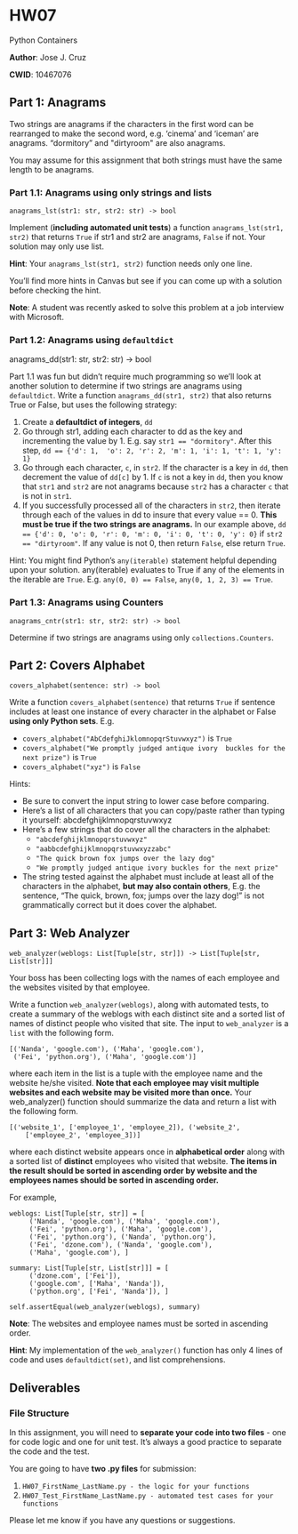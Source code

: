 # HW07
Python Containers 

**Author**: Jose J. Cruz

**CWID**: 10467076

## Part 1: Anagrams

Two strings are anagrams if the characters in the first word can be rearranged 
to make the second word, e.g. ‘cinema’ and ‘iceman’ are anagrams. “dormitory” 
and "dirtyroom" are also anagrams.

You may assume for this assignment that both strings must have the same length 
to be anagrams.

### Part 1.1: Anagrams using only strings and lists
`anagrams_lst(str1: str, str2: str) -> bool`

Implement (**including automated unit tests**) a function 
`anagrams_lst(str1, str2)` that returns `True` if str1 and str2 are anagrams, 
`False` if not. Your solution may only use list.

**Hint**: Your `anagrams_lst(str1, str2)` function needs only one line.

You’ll find more hints in Canvas but see if you can come up with a solution 
before checking the hint.

**Note**: A student was recently asked to solve this problem at a job interview 
with Microsoft.

### Part 1.2: Anagrams using `defaultdict`

anagrams_dd(str1: str, str2: str) -> bool

Part 1.1 was fun but didn’t require much programming so we’ll look at another 
solution to determine if two strings are anagrams using `defaultdict`. Write a 
function `anagrams_dd(str1, str2)` that also returns True or False, but uses the 
following strategy:

1. Create a **defaultdict of integers**, `dd`
2. Go through str1, adding each character to dd as the key and incrementing the 
   value by 1. E.g. say `str1 == "dormitory"`. After this step, `dd == {'d': 1, 
   'o': 2, 'r': 2, 'm': 1, 'i': 1, 't': 1, 'y': 1}`
3. Go through each character, `c`, in `str2`. If the character is a key in 
   `dd`, then decrement the value of `dd[c]` by 1. If `c` is not a key in `dd`, 
   then you know that `str1` and `str2` are not anagrams because `str2` has a 
   character `c` that is not in `str1`.
4. If you successfully processed all of the characters in `str2`, then iterate 
   through each of the values in dd to insure that every value == 0. **This 
   must be true if the two strings are anagrams.** In our example above, 
   `dd == {'d': 0, 'o': 0, 'r': 0, 'm': 0, 'i': 0, 't': 0, 'y': 0}` 
   if `str2 == "dirtyroom"`. If any value is not 0, 
   then return `False`, else return `True`.

Hint: You might find Python’s `any(iterable)` statement helpful depending upon 
your solution. any(iterable) evaluates to True if any of the elements in the 
iterable are `True`. E.g. `any(0, 0) == False`, `any(0, 1, 2, 3) == True`.

### Part 1.3: Anagrams using Counters
`anagrams_cntr(str1: str, str2: str) -> bool`

Determine if two strings are anagrams using only `collections.Counters`.

## Part 2: Covers Alphabet
`covers_alphabet(sentence: str) -> bool`

Write a function `covers_alphabet(sentence)` that returns `True` if sentence 
includes at least one instance of every character in the alphabet or False 
**using only Python sets**. E.g.

- `covers_alphabet("AbCdefghiJklomnopqrStuvwxyz")` is `True`
- `covers_alphabet("We promptly judged antique ivory 
  buckles for the next prize")` is `True` 
- `covers_alphabet("xyz")` is `False`

Hints:
- Be sure to convert the input string to lower case before comparing.
- Here’s a list of all characters that you can copy/paste rather than typing it yourself: abcdefghijklmnopqrstuvwxyz
- Here’s a few strings that do cover all the characters in the alphabet:
    - `"abcdefghijklmnopqrstuvwxyz"`
    - `"aabbcdefghijklmnopqrstuvwxyzzabc"`
    - `"The quick brown fox jumps over the lazy dog"`
    - `"We promptly judged antique ivory buckles for the next prize"`
- The string tested against the alphabet must include at least all of the 
  characters in the alphabet, **but may also contain others**, 
  E.g. the sentence, “The quick, brown, fox; jumps over the lazy dog!” is not 
  grammatically correct but it does cover the alphabet.

## Part 3: Web Analyzer

`web_analyzer(weblogs: List[Tuple[str, str]]) -> List[Tuple[str, List[str]]]`

Your boss has been collecting logs with the names of each employee and the 
websites visited by that employee.

Write a function `web_analyzer(weblogs)`,  along with automated tests, to create 
a summary of the weblogs with each distinct site and a sorted list of names of 
distinct people who visited that site. The input to `web_analyzer` is a `list` 
with the following form.

```
[('Nanda', 'google.com'), ('Maha', 'google.com'), 
 ('Fei', 'python.org'), ('Maha', 'google.com')]
```

where each item in the list is a tuple with the employee name and the website 
he/she visited. **Note that each employee may visit multiple websites and each 
website may be visited more than once.** Your web_analyzer()  function should 
summarize the data and return a list with the following form.

```
[('website_1', ['employee_1', 'employee_2]), ('website_2', 
    ['employee_2', 'employee_3])]
```

where each distinct website appears once in **alphabetical order** along with a 
sorted list of **distinct** employees who visited that website. **The items in 
the result should be sorted in ascending order by website and the employees 
names should be sorted in ascending order.**

For example,
```
weblogs: List[Tuple[str, str]] = [
     ('Nanda', 'google.com'), ('Maha', 'google.com'), 
     ('Fei', 'python.org'), ('Maha', 'google.com'), 
     ('Fei', 'python.org'), ('Nanda', 'python.org'), 
     ('Fei', 'dzone.com'), ('Nanda', 'google.com'), 
     ('Maha', 'google.com'), ]

summary: List[Tuple[str, List[str]]] = [
     ('dzone.com', ['Fei']), 
     ('google.com', ['Maha', 'Nanda']), 
     ('python.org', ['Fei', 'Nanda']), ]

self.assertEqual(web_analyzer(weblogs), summary)
```

**Note**: The websites and employee names must be sorted in ascending order.

**Hint**: My implementation of the `web_analyzer()` function has only 4 
lines of code and uses `defaultdict(set)`, and list comprehensions.

## Deliverables
### File Structure

In this assignment, you will need to **separate your code into two files** - one 
for code logic and one for unit test. It’s always a good practice to separate 
the code and the test.

You are going to have **two .py files** for submission:
1. `HW07_FirstName_LastName.py - the logic for your functions`
2. `HW07_Test_FirstName_LastName.py - automated test cases for your functions`

Please let me know if you have any questions or suggestions.
